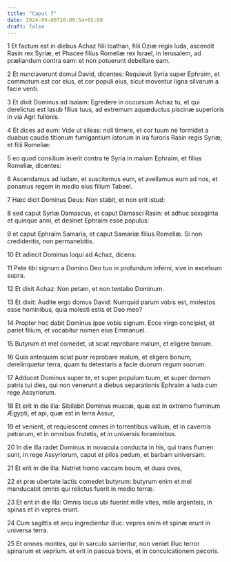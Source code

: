 ```yaml
---
title: "Caput 7"
date: 2024-09-06T20:00:54+02:00
draft: false
---
```



1 Et factum est in diebus Achaz filii Ioathan, filii Oziæ regis Iuda, ascendit Rasin rex Syriæ, et Phacee filius Romeliæ rex Israel, in Ierusalem, ad præliandum contra eam: et non potuerunt debellare eam.

2 Et nunciaverunt domui David, dicentes: Requievit Syria super Ephraim, et commotum est cor eius, et cor populi eius, sicut moventur ligna silvarum a facie venti.

3 Et dixit Dominus ad Isaiam: Egredere in occursum Achaz tu, et qui derelictus est Iasub filius tuus, ad extremum aquæductus piscinæ superioris in via Agri fullonis.

4 Et dices ad eum: Vide ut sileas: noli timere, et cor tuum ne formidet a duabus caudis titionum fumigantium istorum in ira furoris Rasin regis Syriæ, et filii Romeliæ:

5 eo quod consilium inierit contra te Syria in malum Ephraim, et filius Romeliæ, dicentes:

6 Ascendamus ad Iudam, et suscitemus eum, et avellamus eum ad nos, et ponamus regem in medio eius filium Tabeel.

7 Hæc dicit Dominus Deus: Non stabit, et non erit istud:

8 sed caput Syriæ Damascus, et caput Damasci Rasin: et adhuc sexaginta et quinque anni, et desinet Ephraim esse populus:

9 et caput Ephraim Samaria, et caput Samariæ filius Romeliæ. Si non credideritis, non permanebitis.

10 Et adiecit Dominus loqui ad Achaz, dicens:

11 Pete tibi signum a Domino Deo tuo in profundum inferni, sive in excelsum supra.

12 Et dixit Achaz: Non petam, et non tentabo Dominum.

13 Et dixit: Audite ergo domus David: Numquid parum vobis est, molestos esse hominibus, quia molesti estis et Deo meo?

14 Propter hoc dabit Dominus ipse vobis signum. Ecce virgo concipiet, et pariet filium, et vocabitur nomen eius Emmanuel.

15 Butyrum et mel comedet, ut sciat reprobare malum, et eligere bonum.

16 Quia antequam sciat puer reprobare malum, et eligere bonum, derelinquetur terra, quam tu detestaris a facie duorum regum suorum.

17 Adducet Dominus super te, et super populum tuum, et super domum patris tui dies, qui non venerunt a diebus separationis Ephraim a Iuda cum rege Assyriorum.

18 Et erit in die illa: Sibilabit Dominus muscæ, quæ est in extremo fluminum Ægypti, et api, quæ est in terra Assur,

19 et venient, et requiescent omnes in torrentibus vallium, et in cavernis petrarum, et in omnibus frutetis, et in universis foraminibus.

20 In die illa radet Dominus in novacula conducta in his, qui trans flumen sunt, in rege Assyriorum, caput et pilos pedum, et barbam universam.

21 Et erit in die illa: Nutriet homo vaccam boum, et duas oves,

22 et præ ubertate lactis comedet butyrum: butyrum enim et mel manducabit omnis qui relictus fuerit in medio terræ.

23 Et erit in die illa: Omnis locus ubi fuerint mille vites, mille argenteis, in spinas et in vepres erunt.

24 Cum sagittis et arcu ingredientur illuc: vepres enim et spinæ erunt in universa terra.

25 Et omnes montes, qui in sarculo sarrientur, non veniet illuc terror spinarum et veprium. et erit in pascua bovis, et in conculcationem pecoris.

